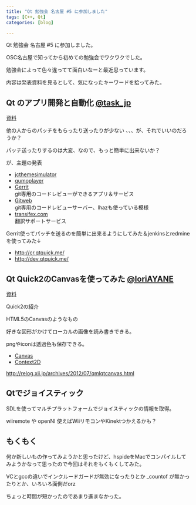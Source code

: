 ```yaml
---
title: "Qt 勉強会 名古屋 #5 に参加しました"
tags: [C++, Qt]
categories: [blog]

---
```


Qt 勉強会 名古屋 #5 に参加しました。

OSC名古屋で知ってから初めての勉強会でワクワクでした。

勉強会によって色々違ってて面白いなーと最近思っています。

内容は発表資料を見るとして、気になったキーワードを拾ってみた。

## Qt のアプリ開発と自動化 [@task_jp][1]

 [1]: http://www.twitter.com/task_jp

[資料][2]

 [2]: https://t.co/w994veGf

他の人からのパッチをもらったり送ったりが少ない 、、、が、それでいいのだろうか？

パッチ送ったりするのは大変、なので、もっと簡単に出来ないか？

が、主題の発表

  * [jcthemesimulator][3]
  * [qumoplayer][4]
  * [Gerrit][5]  
    git専用のコードレビューができるアプリ＆サービス
  * [Gitweb][6]  
    git専用のコードレビューサーバー、lhazも使っている模様
  * [transifex.com][7]  
    翻訳サポートサービス

 [3]: http://code.google.com/p/jcthemesimulator/
 [4]: https://gitorious.org/qumoplayer
 [5]: http://code.google.com/p/gerrit/
 [6]: https://git.wiki.kernel.org/index.php/Gitweb
 [7]: https://www.transifex.com/

Gerrit使ってパッチを送るのを簡単に出来るようにしてみた＆jenkinsとredmineを使ってみた↓

  * <http://cr.qtquick.me/>
  * <http://dev.qtquick.me/>

## Qt Quick2のCanvasを使ってみた [@IoriAYANE][8]

 [8]: http://www.twitter.com/IoriAYANE

[資料][9]

 [9]: http://t.co/szfRkdBM

Quick2の紹介

HTML5のCanvasのようなもの

好きな図形がかけてローカルの画像を読み書きできる。

pngやiconは透過色も保存できる。

  * [Canvas][10]
  * [Context2D][11]

 [10]: http://doc-snapshot.qt-project.org/5.0/qml-qtquick2-canvas.html
 [11]: http://doc-snapshot.qt-project.org/5.0/qml-qtquick2-context2d.html

http://relog.xii.jp/archives/2012/07/qmlqtcanvas.html

## Qtでジョイスティック

SDLを使ってマルチプラットフォームでジョイスティックの情報を取得。

wiiremote や openNI 使えばWiiリモコンやKinektつかえるかも？

## もくもく

何か新しいもの作ってみようかと思ったけど、hspideをMacでコンパイルしてみようかなって思ったので今回はそれをもくもくしてみた。

VCとgccの違いでインクルードガードが無効になったりとか _countof が無かったりとか、いろいろ面倒だorz

ちょっと時間が短かったのであまり進まなかった。